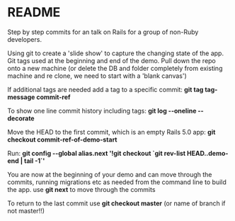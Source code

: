 # README

Step by step commits for an talk on Rails for a group of non-Ruby developers. 

Using git to create a 'slide show' to capture the changing state of the app.
Git tags used at the beginning and end of the demo. 
Pull down the repo onto a new machine (or delete the DB and folder completely from existing machine
and re clone, we need to start with a 'blank canvas')

If additional tags are needed add a tag to a specific commit:
**git tag tag-message commit-ref**

To show one line commit history including tags:
**git log --oneline --decorate**

Move the HEAD to the first commit, which is an empty Rails 5.0 app:
**git checkout commit-ref-of-demo-start**

Run:
**git config --global alias.next '!git checkout \`git rev-list HEAD..demo-end | tail -1\`'**

You are now at the beginning of your demo and can move through the commits, running
migrations etc as needed from the command line to build the app.
use **git next** to move through the commits

To return to the last commit use
**git checkout master**    (or name of branch if not master!!)

